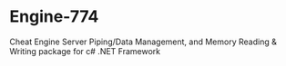 # Engine-774
Cheat Engine Server Piping/Data Management, and Memory Reading &amp; Writing package for c# .NET Framework
